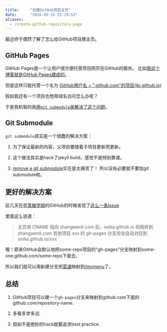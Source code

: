 ```yaml
---
title:     "创建GitHub项目主页"
date:      "2016-03-15 21:19:53"
aliases:
  - /create-github-repository-page
---
```


最近终于偶然了解了怎么给GitHub项目建主页。

<!--more-->


## GitHub Pages

GitHub Pages是一个让用户很方便托管项目网页在GitHub的服务。
比如[我这个博客就是GitHub Pages建成的][build-blog]。

但是这样只能托管一个名为
[GitHub用户名 + ".github.com"的项目(lki.github.io)][lki-github]

假如我还有一个项目也想用域名访问怎么办呢？

于是我机智的我[用`git submodule`来解决了这个问题][git-submodule]。


## Git Submodule

`git submodule`其实是一个很蠢的解决方案：

1. 为了保证最新的内容，父项目要随着子项目更新而更新。

2. 这个做法其实是hack了jekyll build，感觉不是特别靠谱。

3. [remove a git submodule][remove-submodule]实在是太痛苦了！
所以没有必要就不要加git submodule啦。


## 更好的解决方案

前几天在逛[羡辙学姐][zhangwenli]的GitHub的时候发现了[这么一条Issue][issue3]

里面这么说道：

> 主页用 CNAME 指向 zhangwenli.com 后，ovilia.github.io 将跳转到 zhangwenli.com
其他项目 xxx 的 gh-pages 分支将会自动对应到 ovilia.github.io/xxx

喔！原来GitHub会默认地把some-repo项目的“gh-pages”分支映射到some-one.github.com/some-repo下面去。

所以我们就可以用新建分支把[菜谱][git-mymenu]映射到[/mymenu][mymenu]了。


## 总结

1. GitHub项目可以建一个`gh-pages`分支来映射到github.com下面的github.com/repository-name.

2. 多看多学多试.

3. 假如不是绝妙的hack就要追求best practice.

[build-blog]: /how-this-blog-was-built
[lki-github]: https://github.com/LKI/lki.github.io
[git-submodule]: https://github.com/LKI/lki.github.io/commit/86d73353e4b8f93ea7e759fb0d2f47b5d9ad8904
[remove-submodule]: https://stackoverflow.com/questions/1260748/how-do-i-remove-a-submodule
[zhangwenli]: https://zhangwenli.com/
[issue3]: https://github.com/Ovilia/cv/issues/3
[git-mymenu]: https://github.com/LKI/mymenu
[mymenu]: /mymenu
